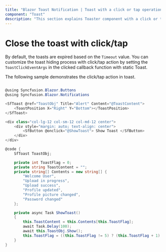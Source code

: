 ```yaml
---
title: "Blazor Toast Notification | Toast with a click or tap operation"
component: "Toast"
description: "This section explains Toaster component with a click or tap operation."
---
```


# Close the toast with click/tap

By default, the toasts are expired based on the `Timeout` value. You can customize the toast hiding process with click/tap action by setting the `ToastClickEventArgs` in the clicked callback function with static Toast.

The following sample demonstrates the click/tap action in toast.

```csharp

@using Syncfusion.Blazor.Buttons
@using Syncfusion.Blazor.Notifications

<SfToast @ref="ToastObj" Title="Alert" Content="@ToastContent">
    <ToastPosition X="Right" Y="Bottom"></ToastPosition>
</SfToast>

<div class="col-lg-12 col-sm-12 col-md-12 center">
    <div style="margin: auto; text-align: center">
        <SfButton @onclick="@ShowToast"> Show Toast </SfButton>
    </div>
</div>

@code {
    SfToast ToastObj;

    private int ToastFlag = 0;
    private string ToastContent = "";
    private string[] Contents = new string[] {
        "Welcome User",
        "Upload in progress",
        "Upload success",
        "Profile updated",
        "Profile picture changed",
        "Password changed"
    };

    private async Task ShowToast()
    {
        this.ToastContent = this.Contents[this.ToastFlag];
        await Task.Delay(100);
        await this.ToastObj.Show();
        this.ToastFlag = ((this.ToastFlag != 5) ? (this.ToastFlag + 1) : 0);
    }
}

```